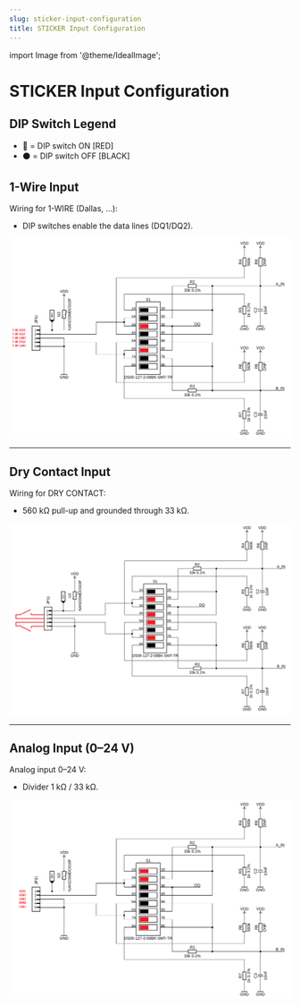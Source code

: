```yaml
---
slug: sticker-input-configuration
title: STICKER Input Configuration
---
```

import Image from '@theme/IdealImage';

# STICKER Input Configuration

## DIP Switch Legend

- 🔴 = DIP switch ON [RED]
- ⚫ = DIP switch OFF [BLACK]

## 1-Wire Input
Wiring for 1-WIRE (Dallas, ...):
- DIP switches enable the data lines (DQ1/DQ2).

![STICKER 1-Wire](STICKER-1W.png)

---

## Dry Contact Input
Wiring for DRY CONTACT:  
- 560 kΩ pull-up and grounded through 33 kΩ.  

![STICKER Dry Contact](STICKER-DRY-CONTACT.png)

---

## Analog Input (0–24 V)
Analog input 0–24 V:  
- Divider 1 kΩ / 33 kΩ.

![STICKER Analog Input](STICKER-ANALOG-INPUT.png)